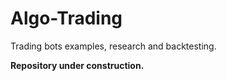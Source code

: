 # Algo-Trading
Trading bots examples, research and backtesting.

**Repository under construction.**
